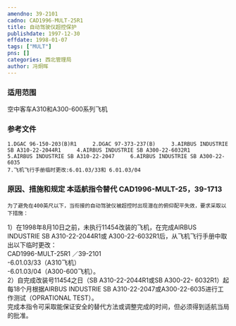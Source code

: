 ```yaml
---
amendno: 39-2101  
cadno: CAD1996-MULT-25R1  
title: 自动驾驶仪超控保护  
publishdate: 1997-12-30  
effdate: 1998-01-07  
tags: ["MULT"]  
pns: []  
categories: 西北管理局  
author: 冯炯晖  
---
```

  
### 适用范围  
空中客车A310和A300-600系列飞机  
  
<!--more-->  
### 参考文件  
    1.DGAC 96-150-203(B)R1     2.DGAC 97-373-237(B)     3.AIRBUS INDUSTRIE SB A310-22-2044R1     4.AIRBUS INDUSTRIE SB A300-22-6032R1     5.AIRBUS INDUSTRIE SB A310-22-2047     6.AIRBUS INDUSTRIE SB A300-22-6035  
    7.飞机飞行手册临时更改:6.01.03/33和 6.01.03/04  
  
### 原因、措施和规定 本适航指令替代 CAD1996-MULT-25，39-1713  
    为了避免在400英尺以下，当衔接的自动驾驶仪被超控时出现潜在的俯仰配平失效，要求采取以下措施：  
1）在1998年8月10日之前，未执行11454改装的飞机，在完成AIRBUS INDUSTRIE SB A310-22-2044R1或 A300-22-6032R1后，从飞机飞行手册中取出以下临时更改：  
       CAD1996-MULT-25R1   ／39-2101  
    -6.01.03/33（A310飞机）  
-6.01.03/04（A300-600飞机）。  
    2）自完成改装号11454之日（SB A310-22-2044R1或SB A300-22- 6032R1）起每18个月根据AIRBUS INDUSTRIE SB A310-22-2047或A300-22-6035进行工作测试（OPRATIONAL TEST）。  
    完成本指令可采取能保证安全的替代方法或调整完成的时间，但必须得到适航当局的批准。  
